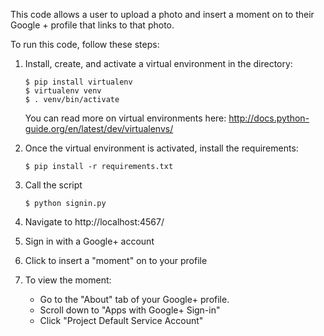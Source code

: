 This code allows a user to upload a photo and insert a moment on to their Google + profile that links to that photo.

To run this code, follow these steps:

1. Install, create, and activate a virtual environment in the directory:
	
	```
	$ pip install virtualenv
	$ virtualenv venv
	$ . venv/bin/activate
	```

	You can read more on virtual environments here: 
	http://docs.python-guide.org/en/latest/dev/virtualenvs/

2. Once the virtual environment is activated, install the requirements:
	
	```
	$ pip install -r requirements.txt
	```

3. Call the script
	
	```
	$ python signin.py
	```

4. Navigate to http://localhost:4567/

5. Sign in with a Google+ account

6. Click to insert a "moment" on to your profile

7. To view the moment:
	- Go to the "About" tab of your Google+ profile.
	- Scroll down to "Apps with Google+ Sign-in"
	- Click "Project Default Service Account"
